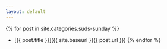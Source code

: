 ```yaml
---
layout: default
---
```

{% for post in site.categories.suds-sunday %}
* [{{ post.title }}]({{ site.baseurl }}{{ post.url }})
{% endfor %}